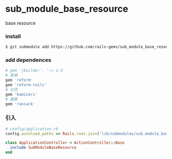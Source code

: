 # sub_module_base_resource

base resource

### install

```bash
$ git submodule add https://github.com/rails-gems/sub_module_base_resource lib/submodules/sub_module_base_resource
```

### add dependences

```ruby
# gem 'jbuilder', '~> 2.5'
# 表单
gem 'reform'
gem 'reform-rails'
# 分页
gem 'kaminari'
# 搜索
gem 'ransack'
```

### 引入

```ruby
# config/application.rb
config.autoload_paths << Rails.root.join('lib/submodules/sub_module_base_resource') 
```

```ruby
class ApplicationController < ActionController::Base
  include SubModuleBaseResource
end
```
